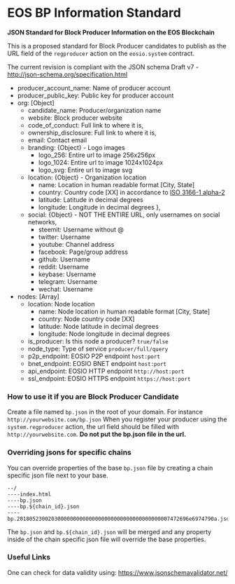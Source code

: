 # EOS BP Information Standard
**JSON Standard for Block Producer Information on the EOS Blockchain**

This is a proposed standard for Block Producer candidates to publish as the URL field of the `regproducer` action on the `eosio.system` contract.

The current revision is compliant with the JSON schema Draft v7 - http://json-schema.org/specification.html

- producer_account_name: Name of producer account
- producer_public_key: Public key for producer account
- org: [Object]
  - candidate_name: Producer/organization name
  - website: Block producer website
  - code_of_conduct: Full link to where it is,
  - ownership_disclosure: Full link to where it is,
  - email: Contact email
  - branding: {Object} - Logo images
      - logo_256: Entire url to image 256x256px
      - logo_1024: Entire url to image 1024x1024px
      - logo_svg: Entire url to image svg
   - location: {Object} - Organization location
      - name: Location in human readable format [City, State]
      - country: Country code [XX] in accordance to [ISO 3166-1 alpha-2](https://en.wikipedia.org/wiki/ISO_3166-1_alpha-2)
      - latitude: Latitude in decimal degrees
      - longitude: Longitude in decimal degrees
    },
  - social: {Object} - NOT THE ENTIRE URL, only usernames on social networks, 
    - steemit: Username without @
    - twitter: Username
    - youtube: Channel address
    - facebook: Page/group address
    - github: Username
    - reddit: Username
    - keybase: Username
    - telegram: Username
    - wechat: Username
- nodes: [Array]
    - location: Node location
        - name: Node location in human readable format [City, State]
        - country: Node country code [XX]
        - latitude: Node latitude in decimal degrees
        - longitude: Node longitude in decimal degrees
    - is_producer: Is this node a producer? `true/false`
    - node_type: Type of service `producer/full/query`
    - p2p_endpoint: EOSIO P2P endpoint `host:port`
    - bnet_endpoint: EOSIO BNET endpoint `host:port`
    - api_endpoint: EOSIO HTTP endpoint `http://host:port`
    - ssl_endpoint: EOSIO HTTPS endpoint `https://host:port`

### How to use it if you are Block Producer Candidate 
Create a file named `bp.json` in the root of your domain. For instance `http://yourwebsite.com/bp.json` When you register your producer using the `system.regproducer` action, the url field should be filled with `http://yourwebsite.com`. **Do not put the bp.json file in the url.**

### Overriding jsons for specific chains

You can override properties of the base `bp.json` file by creating a chain specific json file next to your base.

```
--/
----index.html
----bp.json
----bp.${chain_id}.json
----bp.2018052300203000000000000000000000000000000000007472696e6974790a.json
```

The `bp.json` and `bp.${chain_id}.json` will be merged and any property inside of the chain specific json file will override the base properties.

### Useful Links
One can check for data validity using: https://www.jsonschemavalidator.net/
